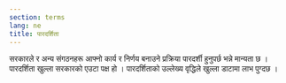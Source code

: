 ```yaml
---
section: terms
lang: ne
title: पारदर्शिता
---
```


सरकारले र अन्य संगठनहरू आफ्नो कार्य र निर्णय बनाउने प्रक्रिया पारदर्शी हुनुपर्छ भन्ने मान्यता छ । पारदर्शिता खुल्ला सरकारको एउटा पक्ष हो । पारदर्शिताको उल्लेख्य वृद्धिले खुल्ला डाटामा लाभ पुग्दछ ।
